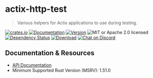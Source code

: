# actix-http-test

> Various helpers for Actix applications to use during testing.

[![crates.io](https://img.shields.io/crates/v/actix-http-test?label=latest)](https://crates.io/crates/actix-http-test)
[![Documentation](https://docs.rs/actix-http-test/badge.svg?version=3.0.0-beta.5)](https://docs.rs/actix-http-test/3.0.0-beta.5)
[![Version](https://img.shields.io/badge/rustc-1.51+-ab6000.svg)](https://blog.rust-lang.org/2020/03/12/Rust-1.51.html)
![MIT or Apache 2.0 licensed](https://img.shields.io/crates/l/actix-http-test)
<br>
[![Dependency Status](https://deps.rs/crate/actix-http-test/3.0.0-beta.5/status.svg)](https://deps.rs/crate/actix-http-test/3.0.0-beta.5)
[![Download](https://img.shields.io/crates/d/actix-http-test.svg)](https://crates.io/crates/actix-http-test)
[![Chat on Discord](https://img.shields.io/discord/771444961383153695?label=chat&logo=discord)](https://discord.gg/NWpN5mmg3x)

## Documentation & Resources

- [API Documentation](https://docs.rs/actix-http-test)
- Minimum Supported Rust Version (MSRV): 1.51.0
